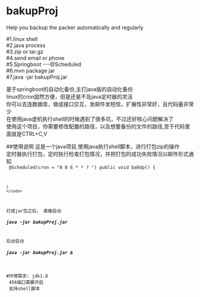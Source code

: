 # bakupProj
Help you backup the packer automatically and regularly


#1.linux shell</br>
#2.java process</br>
#3.zip or tar.gz</br>
#4.send email or phone</br>
#5.Springboot ---@Scheduled</br>
#6.mvn package jar</br>
#7.java -jar bakupProj.jar</br>



基于springboot的自动化备份,主打java版的自动化备份</br>
linux的cron固然方便，但是还是不及java定时器的灵活</br>
你可以去连数据库，做成接口交互，发邮件发短信，扩展性非常好，且代码量非常少</br>
在使用java虚机执行shell的时候遇到了很多坑，不过还好核心问题解决了</br>
使用这个项目，你需要修改配置的路径，以及想要备份的文件的路径,至于代码里面就是CTRL+C,V</br>



##使用说明
这是一个java项目,使用java执行shell脚本，进行打包zip的操作</br>
定时器执行打包，定时执行检查打包情况，并把打包的成功失败情况以邮件形式通知</br>
    <code>
    @Scheduled(cron = "0 0 6 * * ? ")
    public void bakUp() {
    
    }
    </code>
打成jar包之后， 直接启动 <h5>java -jar bakupProj.jar </h5>
后台启动<h5>java -jar bakupProj.jar &</h5>

#环境需求:
jdk1.8</br>
456端口需要开启</br>
支持shell脚本</br>

